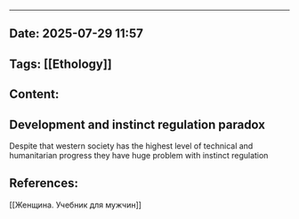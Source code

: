  ---

## Date: 2025-07-29 11:57 

## Tags: [[Ethology]]


## Content:
## Development and instinct regulation paradox 
Despite that western society has the highest level of technical and humanitarian progress they have huge problem with instinct regulation 


## References:
[[Женщина. Учебник для мужчин]]